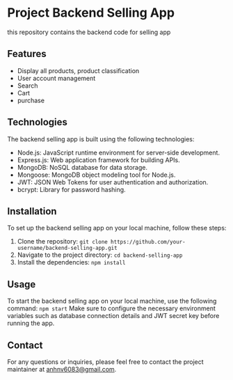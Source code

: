 # __Project Backend Selling App__
this repository contains the backend code for selling app

## Features
- Display all products, product classification 
- User account management
- Search 
- Cart 
- purchase

## Technologies
The backend selling app is built using the following technologies:

- Node.js: JavaScript runtime environment for server-side development.
- Express.js: Web application framework for building APIs.
- MongoDB: NoSQL database for data storage.
- Mongoose: MongoDB object modeling tool for Node.js.
- JWT: JSON Web Tokens for user authentication and authorization.
- bcrypt: Library for password hashing.

## Installation

To set up the backend selling app on your local machine, follow these steps:

1. Clone the repository: `git clone https://github.com/your-username/backend-selling-app.git`
2. Navigate to the project directory: `cd backend-selling-app`
3. Install the dependencies: `npm install`

## Usage

To start the backend selling app on your local machine, use the following command: `npm start`
Make sure to configure the necessary environment variables such as database connection details and JWT secret key before running the app.

## Contact

For any questions or inquiries, please feel free to contact the project maintainer at [anhnv6083@gmail.com](mailto:anhnv6083@gmail.com).